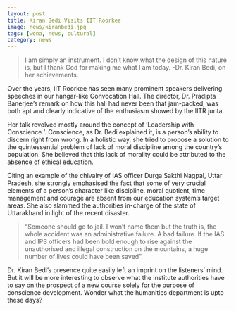 ```yaml
---
layout: post
title: Kiran Bedi Visits IIT Roorkee
image: news/kiranbedi.jpg
tags: [wona, news, cultural]
category: news
---
```


>I am simply an instrument. I don’t know what the design of this nature is, but I thank God for making me what I am today. -Dr. Kiran Bedi, on her achievements.

Over the years, IIT Roorkee has seen many prominent speakers delivering speeches in our hangar-like Convocation Hall. The director, Dr. Pradipta Banerjee’s remark on how this hall had never been that jam-packed, was both apt and clearly indicative of the enthusiasm showed by the IITR junta.

Her talk revolved mostly around the concept of ‘Leadership with Conscience ’. Conscience, as Dr. Bedi explained it, is a person’s ability to discern right from wrong. In a holistic way, she tried to propose a solution to the quintessential problem of lack of moral discipline among the country’s population. She believed that this lack of morality could be attributed to the absence of ethical education.

Citing an example of the chivalry of IAS officer Durga Sakthi Nagpal, Uttar Pradesh, she strongly emphasised the fact that some of very crucial elements of a person’s character like discipline, moral quotient, time management and courage are absent from our education system’s target areas. She also slammed the authorities in-charge of the state of Uttarakhand in light of the recent disaster.

>“Someone should go to jail. I won’t name them but the truth is, the whole accident was an administrative failure. A bad failure. If the IAS and IPS officers had been bold enough to rise against the unauthorised and illegal construction on the mountains, a huge number of lives could have been saved”.

Dr. Kiran Bedi’s presence quite easily left an imprint on the listeners’ mind. But it will be more interesting to observe what the institute authorities have to say on the prospect of a new course solely for the purpose of conscience development. Wonder what the humanities department is upto these days?
